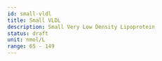 ```yaml
---
id: small-vldl
title: Small VLDL
description: Small Very Low Density Lipoprotein
status: draft
unit: nmol/L
range: 65 - 149
---
```


